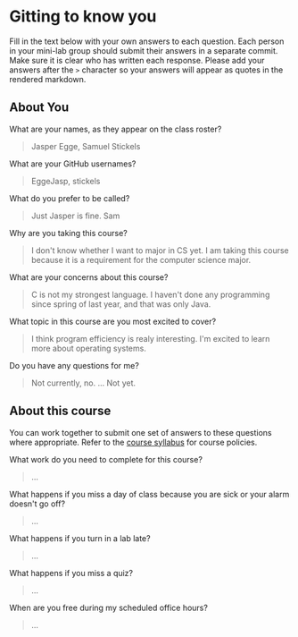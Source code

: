 # Gitting to know you
Fill in the text below with your own answers to each question. Each person in your mini-lab group should submit their answers in a separate commit. Make sure it is clear who has written each response. Please add your answers after the `>` character so your answers will appear as quotes in the rendered markdown.

## About You
What are your names, as they appear on the class roster?
> Jasper Egge, Samuel Stickels

What are your GitHub usernames?
> EggeJasp, stickels

What do you prefer to be called?
> Just Jasper is fine. Sam

Why are you taking this course?
> I don't know whether I want to major in CS yet. 
> I am taking this course because it is a requirement for the computer science major.

What are your concerns about this course?
> C is not my strongest language.
> I haven't done any programming since spring of last year, and that was only Java. 

What topic in this course are you most excited to cover?
> I think program efficiency is realy interesting. 
> I'm excited to learn more about operating systems. 

Do you have any questions for me?
> Not currently, no. 
> ... Not yet.

## About this course
You can work together to submit one set of answers to these questions where appropriate. Refer to the [course syllabus](http://www.cs.grinnell.edu/~curtsinger/teaching/2017S/CSC213/syllabus/) for course policies.

What work do you need to complete for this course?
> ...

What happens if you miss a day of class because you are sick or your alarm doesn't go off?
> ...

What happens if you turn in a lab late?
> ...

What happens if you miss a quiz?
> ...

When are you free during my scheduled office hours?
> ...
